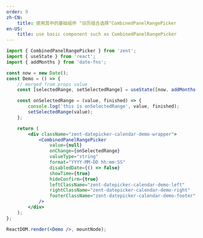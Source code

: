 ```yaml
---
order: 9
zh-CN:
	title: 使用其中的基础组件 "日历组合选择"CombinedPanelRangePicker
en-US:
	title: use basic component such as CombinedPanelRangePicker
---
```


```jsx
import { CombinedPanelRangePicker } from 'zent';
import { useState } from 'react';
import { addMonths } from 'date-fns';

const now = new Date();
const Demo = () => {
	// merged from props value
	const [selectedRange, setSelectedRange] = useState([now, addMonths(now, 1)]);

	const onSelectedRange = (value, finished) => {
		console.log('this is onSelectedRange', value, finished);
		setSelectedRange(value);
	};

	return (
		<div className="zent-datepicker-calendar-demo-wrapper">
			<CombinedPanelRangePicker
				value={null}
				onChange={onSelectedRange}
				valueType="string"
				format="YYYY-MM-DD hh:mm:SS"
				disabledDate={() => false}
				showTime={true}
				hideConfirm={true}
				leftClassName="zent-datepicker-calendar-demo-left"
				rightClassName="zent-datepicker-calendar-demo-right"
				footerClassName="zent-datepicker-calendar-demo-footer"
			/>
		</div>
	);
};

ReactDOM.render(<Demo />, mountNode);
```

<style>
	.zent-datepicker-calendar-demo-wrapper{
		display:flex;
		margin-bottom:20px;

		.zent-datepicker-calendar-demo-footer{
			border:none;
		}
	}
	.zent-datepicker-calendar-demo-left{
		margin-right:10px;
		border-right:1px solid #ccc;
	}
	.zent-datepicker-calendar-demo-right{
		margin-left:10px
	}
	
</style>
